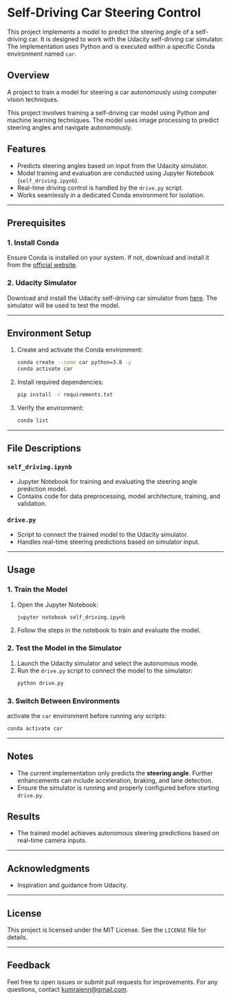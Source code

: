 
# Self-Driving Car Steering Control

This project implements a model to predict the steering angle of a self-driving car. It is designed to work with the Udacity self-driving car simulator. The implementation uses Python and is executed within a specific Conda environment named `car`.

## Overview
A project to train a model for steering a car autonomously using computer vision techniques.

This project involves training a self-driving car model using Python and machine learning techniques. The model uses image processing to predict steering angles and navigate autonomously.

## Features
- Predicts steering angles based on input from the Udacity simulator.
- Model training and evaluation are conducted using Jupyter Notebook (`self_driving.ipynb`).
- Real-time driving control is handled by the `drive.py` script.
- Works seamlessly in a dedicated Conda environment for isolation.

---

## Prerequisites

### 1. Install Conda
Ensure Conda is installed on your system. If not, download and install it from the [official website](https://docs.conda.io/projects/conda/en/latest/user-guide/install/).

### 2. Udacity Simulator
Download and install the Udacity self-driving car simulator from [here](https://github.com/udacity/self-driving-car-sim). The simulator will be used to test the model.

---

## Environment Setup

1. Create and activate the Conda environment:
    ```bash
    conda create --name car python=3.8 -y
    conda activate car
    ```

2. Install required dependencies:
    ```bash
    pip install -r requirements.txt
    ```

3. Verify the environment:
    ```bash
    conda list
    ```
---

## File Descriptions

### `self_driving.ipynb`
- Jupyter Notebook for training and evaluating the steering angle prediction model.
- Contains code for data preprocessing, model architecture, training, and validation.

### `drive.py`
- Script to connect the trained model to the Udacity simulator.
- Handles real-time steering predictions based on simulator input.

---

## Usage

### 1. Train the Model
1. Open the Jupyter Notebook:
    ```bash
    jupyter notebook self_driving.ipynb
    ```
2. Follow the steps in the notebook to train and evaluate the model.

### 2. Test the Model in the Simulator
1. Launch the Udacity simulator and select the autonomous mode.
2. Run the `drive.py` script to connect the model to the simulator:
    ```bash
    python drive.py
    ```

### 3. Switch Between Environments
activate the `car` environment before running any scripts:
```bash
conda activate car
```

---

## Notes
- The current implementation only predicts the **steering angle**. Further enhancements can include acceleration, braking, and lane detection.
- Ensure the simulator is running and properly configured before starting `drive.py`.


## Results
- The trained model achieves autonomous steering predictions based on real-time camera inputs.

---

## Acknowledgments
- Inspiration and guidance from Udacity.

---

## License
This project is licensed under the MIT License. See the `LICENSE` file for details.

---

## Feedback
Feel free to open issues or submit pull requests for improvements. For any questions, contact kumrajenn@gmail.com.
